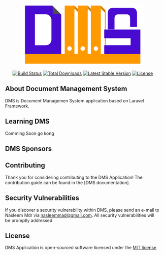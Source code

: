 <p align="center"><a href="https://github.com/nasleem-mdr/sma_dms.git" target="_blank"><img src="https://github.com/nasleem-mdr/sma_dms/blob/master/public/images/logo-dms.svg" width="400"></a></p>

<p align="center">
<a href="https://travis-ci.org/laravel/framework"><img src="https://travis-ci.org/laravel/framework.svg" alt="Build Status"></a>
<a href="https://packagist.org/packages/dms-nasleem/laravel"><img src="https://img.shields.io/packagist/dt/laravel/framework" alt="Total Downloads"></a>
<a href="https://packagist.org/packages/dms-nasleem/laravel"><img src="https://img.shields.io/packagist/v/laravel/framework" alt="Latest Stable Version"></a>
<a href="https://packagist.org/packages/dms-nasleem/laravel"><img src="https://img.shields.io/packagist/l/laravel/framework" alt="License"></a>
</p>

## About Document Management System

DMS is Document Managemen System application based on Laravel Framework. 

## Learning DMS

Comming Soon go kong

## DMS Sponsors

## Contributing

Thank you for considering contributing to the DMS Application! The contribution guide can be found in the [DMS documentation].

## Security Vulnerabilities

If you discover a security vulnerability within DMS, please send an e-mail to Nasleem Mdr via [nasleemmad@gmail.com](mailto:nasleemmad@gmail.com). All security vulnerabilities will be promptly addressed.

## License

DMS Application is open-sourced software licensed under the [MIT license](https://opensource.org/licenses/MIT).

